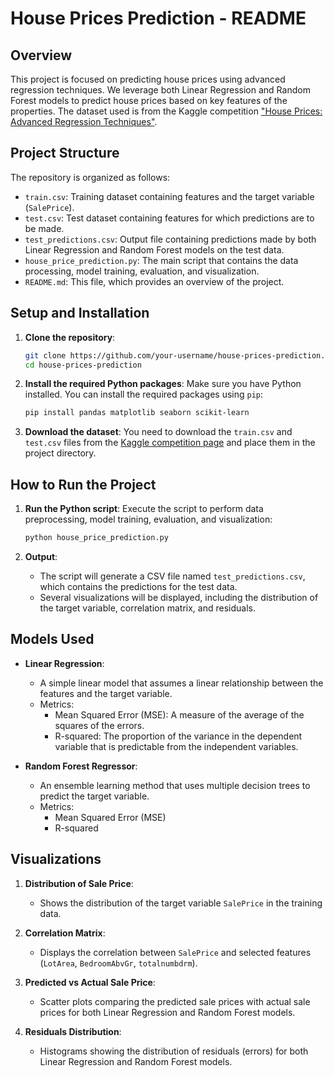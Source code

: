 # House Prices Prediction - README

## Overview

This project is focused on predicting house prices using advanced regression techniques. We leverage both Linear Regression and Random Forest models to predict house prices based on key features of the properties. The dataset used is from the Kaggle competition ["House Prices: Advanced Regression Techniques"](https://www.kaggle.com/c/house-prices-advanced-regression-techniques).

## Project Structure

The repository is organized as follows:

- `train.csv`: Training dataset containing features and the target variable (`SalePrice`).
- `test.csv`: Test dataset containing features for which predictions are to be made.
- `test_predictions.csv`: Output file containing predictions made by both Linear Regression and Random Forest models on the test data.
- `house_price_prediction.py`: The main script that contains the data processing, model training, evaluation, and visualization.
- `README.md`: This file, which provides an overview of the project.

## Setup and Installation

1. **Clone the repository**:
   ```bash
   git clone https://github.com/your-username/house-prices-prediction.git
   cd house-prices-prediction
   ```

2. **Install the required Python packages**:
   Make sure you have Python installed. You can install the required packages using `pip`:
   ```bash
   pip install pandas matplotlib seaborn scikit-learn
   ```

3. **Download the dataset**:
   You need to download the `train.csv` and `test.csv` files from the [Kaggle competition page](https://www.kaggle.com/c/house-prices-advanced-regression-techniques) and place them in the project directory.

## How to Run the Project

1. **Run the Python script**:
   Execute the script to perform data preprocessing, model training, evaluation, and visualization:
   ```bash
   python house_price_prediction.py
   ```

2. **Output**:
   - The script will generate a CSV file named `test_predictions.csv`, which contains the predictions for the test data.
   - Several visualizations will be displayed, including the distribution of the target variable, correlation matrix, and residuals.

## Models Used

- **Linear Regression**:
  - A simple linear model that assumes a linear relationship between the features and the target variable.
  - Metrics:
    - Mean Squared Error (MSE): A measure of the average of the squares of the errors.
    - R-squared: The proportion of the variance in the dependent variable that is predictable from the independent variables.

- **Random Forest Regressor**:
  - An ensemble learning method that uses multiple decision trees to predict the target variable.
  - Metrics:
    - Mean Squared Error (MSE)
    - R-squared

## Visualizations

1. **Distribution of Sale Price**:
   - Shows the distribution of the target variable `SalePrice` in the training data.
   
2. **Correlation Matrix**:
   - Displays the correlation between `SalePrice` and selected features (`LotArea`, `BedroomAbvGr`, `totalnumbdrm`).

3. **Predicted vs Actual Sale Price**:
   - Scatter plots comparing the predicted sale prices with actual sale prices for both Linear Regression and Random Forest models.

4. **Residuals Distribution**:
   - Histograms showing the distribution of residuals (errors) for both Linear Regression and Random Forest models.

